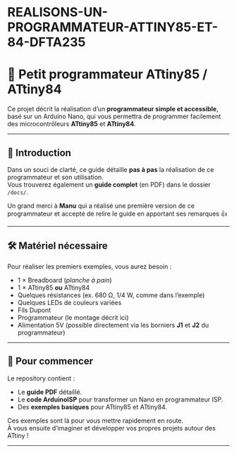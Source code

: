 # REALISONS-UN-PROGRAMMATEUR-ATTINY85-ET-84-DFTA235


# 🔌 Petit programmateur ATtiny85 / ATtiny84

Ce projet décrit la réalisation d’un **programmateur simple et accessible**, basé sur un Arduino Nano, qui vous permettra de programmer facilement des microcontrôleurs **ATtiny85** et **ATtiny84**.

---

## 📝 Introduction
Dans un souci de clarté, ce guide détaille **pas à pas** la réalisation de ce programmateur et son utilisation.  
Vous trouverez également un **guide complet** (en PDF) dans le dossier `/docs/`.

Un grand merci à **Manu** qui a réalisé une première version de ce programmateur et accepté de relire le guide en apportant ses remarques 👍

---

## 🛠 Matériel nécessaire
Pour réaliser les premiers exemples, vous aurez besoin :

- 1 × Breadboard (*planche à pain*)  
- 1 × ATtiny85 **ou** ATtiny84  
- Quelques résistances (ex. 680 Ω, 1/4 W, comme dans l’exemple)  
- Quelques LEDs de couleurs variées  
- Fils Dupont  
- Programmateur (le montage décrit ici)  
- Alimentation 5V (possible directement via les borniers **J1** et **J2** du programmateur)

---

## 🚀 Pour commencer
Le repository contient :
- Le **guide PDF** détaillé.  
- Le **code ArduinoISP** pour transformer un Nano en programmateur ISP.  
- Des **exemples basiques**  pour ATtiny85 et ATtiny84.

Ces exemples sont là pour vous mettre rapidement en route.  
À vous ensuite d’imaginer et développer vos propres projets autour des ATtiny !

---


